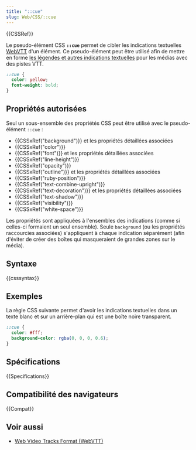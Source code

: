 ```yaml
---
title: "::cue"
slug: Web/CSS/::cue
---
```


{{CSSRef}}

Le pseudo-élément CSS **`::cue`** permet de cibler les indications textuelles [WebVTT](/fr/docs/Web/API/WebVTT_API) d'un élément. Ce pseudo-élément peut être utilisé afin de mettre en forme [les légendes et autres indications textuelles](/fr/docs/Web/API/WebVTT_API#styling_webtt_cues) pour les médias avec des pistes VTT.

```css
::cue {
  color: yellow;
  font-weight: bold;
}
```

## Propriétés autorisées

Seul un sous-ensemble des propriétés CSS peut être utilisé avec le pseudo-élément `::cue` :

- {{CSSxRef("background")}} et les propriétés détaillées associées
- {{CSSxRef("color")}}
- {{CSSxRef("font")}} et les propriétés détaillées associées
- {{CSSxRef("line-height")}}
- {{CSSxRef("opacity")}}
- {{CSSxRef("outline")}} et les propriétés détaillées associées
- {{CSSxRef("ruby-position")}}
- {{CSSxRef("text-combine-upright")}}
- {{CSSxRef("text-decoration")}} et les propriétés détaillées associées
- {{CSSxRef("text-shadow")}}
- {{CSSxRef("visibility")}}
- {{CSSxRef("white-space")}}

Les propriétés sont appliquées à l'ensembles des indications (comme si celles-ci formaient un seul ensemble). Seule `background` (ou les propriétés raccourcies associées) s'appliquent à chaque indication séparément (afin d'éviter de créer des boîtes qui masqueraient de grandes zones sur le média).

## Syntaxe

{{csssyntax}}

## Exemples

La règle CSS suivante permet d'avoir les indications textuelles dans un texte blanc et sur un arrière-plan qui est une boîte noire transparent.

```css
::cue {
  color: #fff;
  background-color: rgba(0, 0, 0, 0.6);
}
```

## Spécifications

{{Specifications}}

## Compatibilité des navigateurs

{{Compat}}

## Voir aussi

- [Web Video Tracks Format (WebVTT)](/fr/docs/Web/API/WebVTT_API)
